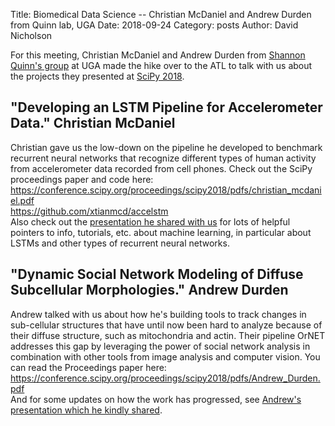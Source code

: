 Title: Biomedical Data Science -- Christian McDaniel and Andrew Durden from Quinn lab, UGA
Date: 2018-09-24
Category: posts
Author: David Nicholson

For this meeting, Christian McDaniel and Andrew Durden from
[Shannon Quinn's group](https://quinngroup.github.io/) at UGA made the 
hike over to the ATL to talk with us about the projects they presented 
at [SciPy 2018](https://scipy2018.scipy.org/ehome/index.php?eventid=299527&). 

## "Developing an LSTM Pipeline for Accelerometer Data." Christian McDaniel
Christian gave us the low-down on the pipeline he developed to benchmark
recurrent neural networks that recognize different types of human activity 
from accelerometer data recorded from cell phones.
Check out the SciPy proceedings paper and code here:  
<https://conference.scipy.org/proceedings/scipy2018/pdfs/christian_mcdaniel.pdf>  
<https://github.com/xtianmcd/accelstm>  
Also check out the [presentation he shared with us](https://github.com/Data-Science-for-Scientists-ATL/meeting-09-24/blob/master/accelstm/accelstm_qrg_presF18%20slides.pdf)
for lots of helpful pointers to info, tutorials, etc. about machine learning,
in particular about LSTMs and other types of recurrent neural networks.

## "Dynamic Social Network Modeling of Diffuse Subcellular Morphologies." Andrew Durden
Andrew talked with us about how he's building tools to track changes 
in sub-cellular structures that have until now been hard 
to analyze because of their diffuse structure, such as mitochondria and actin.
Their pipeline OrNET addresses this gap by leveraging the power of social network 
analysis in combination with other tools from image analysis and 
computer vision. You can read the Proceedings paper here:
<https://conference.scipy.org/proceedings/scipy2018/pdfs/Andrew_Durden.pdf>  
And for some updates on how the work has progressed, 
see [Andrew's presentation which he kindly shared](https://github.com/Data-Science-for-Scientists-ATL/meeting-09-24/blob/master/Ornet_slides/Dynamic%20Social%20Network%20Modeling%20of%20Diffuse%20Subcellular%20Morphologies.pdf).




